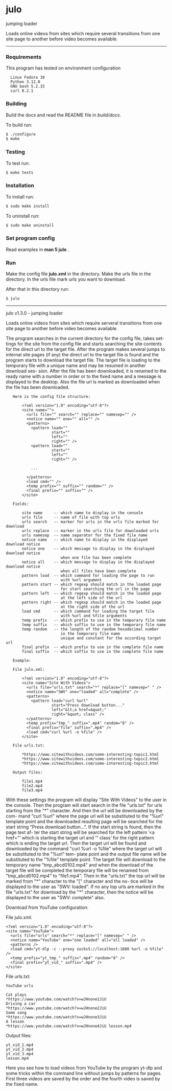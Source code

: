 # julo

jumping loader

Loads online videos from sites which require several transitions from
one site page to another before video becomes available.

---

### Requirements


This program has tested on environment configuration
```
  Linux Fedora 39
  Python 3.12.0
  GNU bash 5.2.15
  curl 8.2.1
```

### Building

Build the docs and read the README file in _build/docs_.

To build run:

```sh
$ ./configure
$ make
```

### Testing

To test run:

```sh
$ make tests
```

### Installation

To install run:

```sh
$ sudo make install
```

To uninstall run:

```sh
$ sudo make uninstall
```

### Set program config

Read examples in __man 5 julo__ .

### Run

Make the config file __julo.xml__ in the directory. Make the urls file in the directory. In the urls file mark urls you want to download.

After that in this directory run:

```sh
$ julo
```

---

julo v1.3.0 - jumping loader

Loads online videos from sites which require serveral transitions from
one site page to another before video becomes available.

The  program  searches  in the current directory for the config file, takes set-
tings for the site from the config file and starts searching the  site  contents
for  the direct url to the target file. After the program makes several jumps to
internal site pages (if any) the direct url to the target file is found and  the
program  starts  to  download the target file. The target file is loading to the
temporary file with a unique name and may be resumed in  another  download  ses-
sion. After the file has been downloaded, it is renamed to the ready name with a
number  in order or to the fixed name and a message is displayed to the desktop.
Also the file url is marked as downloaded when the file has been downloaded.

       Here is the config file structure:

           <?xml version="1.0" encoding="utf-8"?>
           <site name="">
             <urls file="" search="" replace="" namesep="" />
             <notice name="" one="" all="" />
             <patterns>
               <pattern load=""
                        start=""
                        left=""
                        right="" />
               <pattern load=""
                        start=""
                        left=""
                        right="" />

               ...

             </patterns>
             <load cmd="" />
             <temp prefix="" suffix="" random="" />
             <final prefix="" suffix="" />
           </site>

       Fields:

           site name     -- which name to display in the console
           urls file     -- name of file with top urls
           urls search   -- marker for urls in the urls file marked for download
           urls replace  -- marker in the urls file for downloaded urls
           urls namesep  -- name separator for the fixed file name
           notice name   -- which name to display in the displayed download notice
           notice one    -- which message to display in the displayed download notice
                            when one file has been complete
           notice all    -- which message to display in the displayed download notice
                            when all files have been complete
           pattern load  -- which command for loading the page to run
                            with %url argument
           pattern start -- which regexp should match in the loaded page
                            for start searching the url in the page
           pattern left  -- which regexp should match in the loaded page
                            at the left side of the url
           pattern right -- which regexp should match in the loaded page
                            at the right side of the url
           load cmd      -- which command for loading the target file
                            with %url and %file arguments
           temp prefix   -- which prefix to use in the temporary file name
           temp suffix   -- which suffix to use in the temporary file name
           temp random   -- the length of the random hexadecimal number
                            in the temporary file name
                            unique and constant for the according target url
           final prefix  -- which prefix to use in the complete file name
           final suffix  -- which suffix to use in the complete file name

       Example:

       File julo.xml:

           <?xml version="1.0" encoding="utf-8"?>
           <site name="Site With Videos">
             <urls file="urls.txt" search="*" replace="[" namesep=" " />
             <notice name="SWV" one="loaded" all="complete" />
             <patterns>
               <pattern load="curl %url"
                        start="Press download button..."
                        left="&lt;a href=&quot;"
                        right="&quot; class" />
             </patterns>
             <temp prefix="tmp_" suffix=".mp4" random="8" />
             <final prefix="file" suffix=".mp4" />
             <load cmd="curl %url -o %file" />
           </site>

       File urls.txt:

           *https://www.sitewithvideos.com/some-interesting-topic1.html
           *https://www.sitewithvideos.com/some-interesting-topic2.html
           *https://www.sitewithvideos.com/some-interesting-topic3.html

       Output files:

           file1.mp4
           file2.mp4
           file3.mp4

With  these  settings the program will display "Site With Videos" to the user in
the console. Then the program will start search in the file "urls.txt" for  urls
starting from the "\*" character. And then the url will be downloaded by the com-
mand  "curl %url"  where the page url will be substituted to the "%url" template
point and the downloaded resulting page will be searched for  the  start  string
"Press download button...". If the start string is found, then the page text af-
ter  the start string will be searched for the left pattern ’<a href="’ which is
starting the target url and ’" class’ for the right pattern which is ending  the
target  url.  Then  the  target  url will be found and downloaded by the command
"curl %url -o %file" where the target url will be substituted to the "%url" tem-
plate point and the output file name will be substituted to the "%file" template
point. The target file will download to the  temporary  name  "tmp_abcd0102.mp4"
and  when  the  download of the target file will be completed the temporary file
will be renamed from "tmp_abcd0102.mp4" to "file1.mp4". Then in  the  "urls.txt"
the  top  url will be marked from "\*" character to the "[" character and the no-
tice will be displayed to the user as "SWV: loaded". If  no  any  top  urls  are
marked in the file "urls.txt" for download by the "\*" character, then the notice
will be displayed to the user as "SWV: complete" also.

Download from YouTube configuration:

File julo.xml:

    <?xml version="1.0" encoding="utf-8"?>
    <site name="YouTube">
      <urls file="urls" search="*" replace="[" namesep=" " />
      <notice name="YouTube" one="one loaded" all="all loaded" />
      <patterns />
      <load cmd="yt-dlp -c --proxy socks5://localhost:1080 %url -o %file" />
      <temp prefix="yt_tmp_" suffix=".mp4" random="8" />
      <final prefix="yt_vid_" suffix=".mp4" />
    </site>

File urls.txt:

    YouTube urls

    Cat plays
    *https://www.youtube.com/watch?v=wJHnone1JiU
    Driving a car
    *https://www.youtube.com/watch?v=wJHnone2JiU
    Some song
    *https://www.youtube.com/watch?v=wJHnone3JiU
    A lesson
    *https://www.youtube.com/watch?v=wJHnone4JiU lesson.mp4

Output files:

    yt_vid_1.mp4
    yt_vid_2.mp4
    yt_vid_3.mp4
    lesson.mp4

Here  you  see  how  to  load videos from YouTube by the program yt-dlp and some
tricks within the command line without jumps by patterns for pages. First  three
videos are saved by the order and the fourth video is saved by the fixed name.
